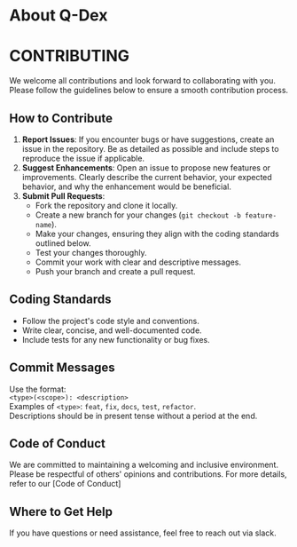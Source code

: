 # About Q-Dex

# CONTRIBUTING

We welcome all contributions and look forward to collaborating with you. Please follow the guidelines below to ensure a smooth contribution process.

## How to Contribute

1. **Report Issues**: If you encounter bugs or have suggestions, create an issue in the repository. Be as detailed as possible and include steps to reproduce the issue if applicable.
2. **Suggest Enhancements**: Open an issue to propose new features or improvements. Clearly describe the current behavior, your expected behavior, and why the enhancement would be beneficial.
3. **Submit Pull Requests**:
   - Fork the repository and clone it locally.
   - Create a new branch for your changes (`git checkout -b feature-name`).
   - Make your changes, ensuring they align with the coding standards outlined below.
   - Test your changes thoroughly.
   - Commit your work with clear and descriptive messages.
   - Push your branch and create a pull request.

## Coding Standards

- Follow the project's code style and conventions.
- Write clear, concise, and well-documented code.
- Include tests for any new functionality or bug fixes.

## Commit Messages

Use the format:  
`<type>(<scope>): <description>`  
Examples of `<type>`: `feat`, `fix`, `docs`, `test`, `refactor`.  
Descriptions should be in present tense without a period at the end.

## Code of Conduct

We are committed to maintaining a welcoming and inclusive environment. Please be respectful of others' opinions and contributions. For more details, refer to our [Code of Conduct]

## Where to Get Help

If you have questions or need assistance, feel free to reach out via slack.
